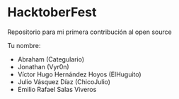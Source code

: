 # HacktoberFest

Repositorio para mi primera contribución al open source

Tu nombre:

* Abraham (Categulario)
* Jonathan (Vyr0n)
* Víctor Hugo Hernández Hoyos (ElHuguito)
* Julio Vásquez Díaz (ChicoJulio)
* Emilio Rafael Salas Viveros 

